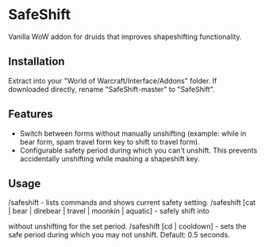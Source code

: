 # SafeShift
Vanilla WoW addon for druids that improves shapeshifting functionality.

## Installation
Extract into your "World of Warcraft/Interface/Addons" folder. If downloaded directly, rename "SafeShift-master" to "SafeShift".

## Features
* Switch between forms without manually unshifting (example: while in bear form, spam travel form key to shift to travel form).
* Configurable safety period during which you can't unshift. This prevents accidentally unshifting while mashing a shapeshift key.

## Usage
/safeshift - lists commands and shows current safety setting.
/safeshift [cat | bear | direbear | travel | moonkin | aquatic] - safely shift into <form> without unshifting for the set period.
/safeshift [cd | cooldown] <value in seconds> - sets the safe period during which you may not unshift. Default: 0.5 seconds.